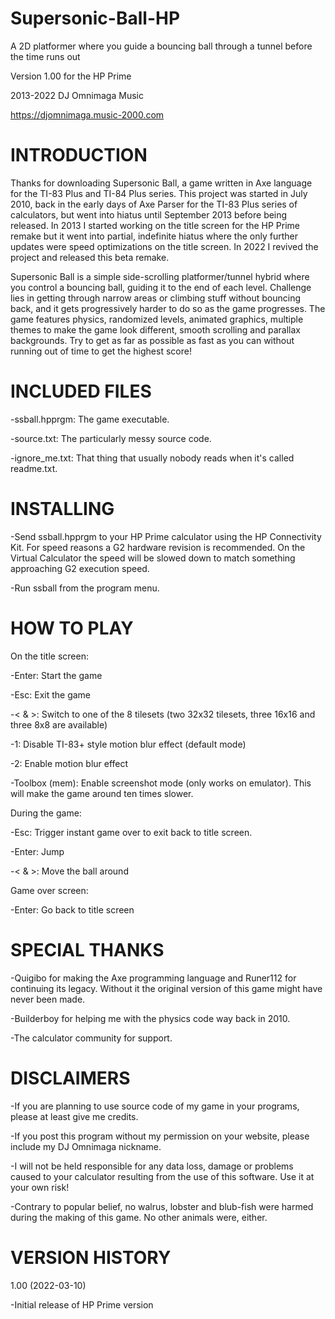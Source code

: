 # Supersonic-Ball-HP
A 2D platformer where you guide a bouncing ball through a tunnel before the time runs out

Version 1.00 for the HP Prime

2013-2022 DJ Omnimaga Music

https://djomnimaga.music-2000.com



# INTRODUCTION

Thanks for downloading Supersonic Ball, a game written in Axe language for the TI-83 Plus and TI-84 Plus series. This project was started in
July 2010, back in the early days of Axe Parser for the TI-83 Plus series of calculators, but went into hiatus until September 2013 before
being released. In 2013 I started working on the title screen for the HP Prime remake but it went into partial, indefinite hiatus where the
only further updates were speed optimizations on the title screen. In 2022 I revived the project and released this beta remake.

Supersonic Ball is a simple side-scrolling platformer/tunnel hybrid where you control a bouncing ball, guiding it to the end of each level.
Challenge lies in getting through narrow areas or climbing stuff without bouncing back, and it gets progressively harder to do so as the
game progresses. The game features physics, randomized levels, animated graphics, multiple themes to make the game look different,
smooth scrolling and parallax backgrounds. Try to get as far as possible as fast as you can without running out of time to get the
highest score!

 
# INCLUDED FILES

-ssball.hpprgm: The game executable.

-source.txt: The particularly messy source code.

-ignore_me.txt: That thing that usually nobody reads when it's called readme.txt.



# INSTALLING

-Send ssball.hpprgm to your HP Prime calculator using the HP Connectivity Kit. For speed reasons a G2 hardware revision is recommended.
 On the Virtual Calculator the speed will be slowed down to match something approaching G2 execution speed.
 
-Run ssball from the program menu.


# HOW TO PLAY

On the title screen:

-Enter: Start the game

-Esc: Exit the game

-< & >: Switch to one of the 8 tilesets (two 32x32 tilesets, three 16x16 and three 8x8 are available)

-1: Disable TI-83+ style motion blur effect (default mode)

-2: Enable motion blur effect

-Toolbox (mem): Enable screenshot mode (only works on emulator). This will make the game around ten times slower.


During the game:

-Esc: Trigger instant game over to exit back to title screen.

-Enter: Jump

-< & >: Move the ball around


Game over screen:

-Enter: Go back to title screen


# SPECIAL THANKS

-Quigibo for making the Axe programming language and Runer112 for continuing its legacy. Without it the original version of this game might
 have never been made.
 
-Builderboy for helping me with the physics code way back in 2010.

-The calculator community for support.


# DISCLAIMERS

-If you are planning to use source code of my game in your programs, please at least give me credits.

-If you post this program without my permission on your website, please include my DJ Omnimaga nickname. 

-I will not be held responsible for any data loss, damage or problems caused to your calculator resulting from the use of this software.
 Use it at your own risk!
 
-Contrary to popular belief, no walrus, lobster and blub-fish were harmed during the making of this game. No other animals were, either.


# VERSION HISTORY

1.00 (2022-03-10)

-Initial release of HP Prime version

